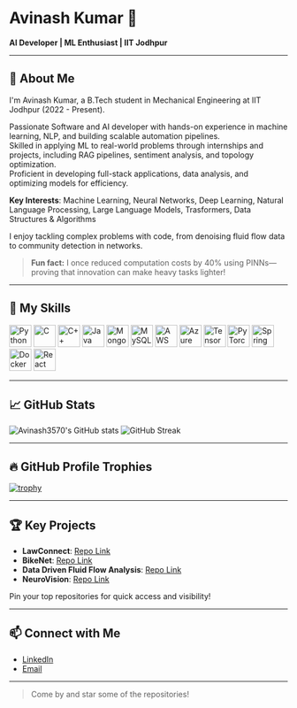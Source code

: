 # Avinash Kumar 👋  
**AI Developer | ML Enthusiast | IIT Jodhpur**

---

## 🤖 About Me

I'm Avinash Kumar, a B.Tech student in Mechanical Engineering at IIT Jodhpur (2022 - Present).

Passionate Software and AI developer with hands-on experience in machine learning, NLP, and building scalable automation pipelines.  
Skilled in applying ML to real-world problems through internships and projects, including RAG pipelines, sentiment analysis, and topology optimization.  
Proficient in developing full-stack applications, data analysis, and optimizing models for efficiency.

**Key Interests**: Machine Learning, Neural Networks, Deep Learning, Natural Language Processing, Large Language Models, Trasformers, Data Structures & Algorithms

I enjoy tackling complex problems with code, from denoising fluid flow data to community detection in networks.

> **Fun fact:** I once reduced computation costs by 40% using PINNs—proving that innovation can make heavy tasks lighter!

---

## 🚀 My Skills

<div align="left">
  <img src="https://cdn.jsdelivr.net/gh/devicons/devicon/icons/python/python-original.svg" width="40" height="40" alt="Python" />
  <img src="https://cdn.jsdelivr.net/gh/devicons/devicon/icons/c/c-original.svg" width="40" height="40" alt="C" />
  <img src="https://cdn.jsdelivr.net/gh/devicons/devicon/icons/cplusplus/cplusplus-original.svg" width="40" height="40" alt="C++" />
  <img src="https://cdn.jsdelivr.net/gh/devicons/devicon/icons/java/java-original.svg" width="40" height="40" alt="Java" />
  <img src="https://cdn.jsdelivr.net/gh/devicons/devicon/icons/mongodb/mongodb-original.svg" width="40" height="40" alt="MongoDB" />
  <img src="https://cdn.jsdelivr.net/gh/devicons/devicon/icons/mysql/mysql-original.svg" width="40" height="40" alt="MySQL" />
  <img src="https://cdn.jsdelivr.net/gh/devicons/devicon/icons/amazonwebservices/amazonwebservices-original-wordmark.svg" width="40" height="40" alt="AWS" />
  <img src="https://cdn.jsdelivr.net/gh/devicons/devicon/icons/azure/azure-original.svg" width="40" height="40" alt="Azure" />
  <img src="https://cdn.jsdelivr.net/gh/devicons/devicon/icons/tensorflow/tensorflow-original.svg" width="40" height="40" alt="TensorFlow" />
  <img src="https://cdn.jsdelivr.net/gh/devicons/devicon/icons/pytorch/pytorch-original.svg" width="40" height="40" alt="PyTorch" />
  <img src="https://cdn.jsdelivr.net/gh/devicons/devicon/icons/spring/spring-original.svg" width="40" height="40" alt="Spring Boot" />
  <img src="https://cdn.jsdelivr.net/gh/devicons/devicon/icons/docker/docker-original.svg" width="40" height="40" alt="Docker" />
  <img src="https://cdn.jsdelivr.net/gh/devicons/devicon/icons/react/react-original.svg" width="40" height="40" alt="React" />
</div>

---

## 📈 GitHub Stats

![Avinash3570's GitHub stats](https://github-readme-stats.vercel.app/api?username=Avinash3570&show_icons=true&theme=radical)
![GitHub Streak](https://streak-stats.demolab.com?user=Avinash3570&theme=radical)

---

## 🔥 GitHub Profile Trophies

[![trophy](https://github-profile-trophy.vercel.app/?username=Avinash3570&theme=radical&margin-w=5)](https://github.com/ryo-ma/github-profile-trophy)

---

## 🏆 Key Projects

- **LawConnect**: [Repo Link](#)  
- **BikeNet**: [Repo Link](#)  
- **Data Driven Fluid Flow Analysis**: [Repo Link](#)  
- **NeuroVision**: [Repo Link](#)  

Pin your top repositories for quick access and visibility!

---

## 📫 Connect with Me

- [LinkedIn](https://www.linkedin.com/in/avinash-kumar-66175a295/)
- [Email](mailto:kravi3570iitj@gmail.com)

---

> Come by and star some of the repositories!